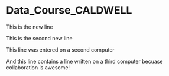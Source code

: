 # Data_Course_CALDWELL

This is the new line

This is the second new line

This line was entered on a second computer

And this line contains a line written on a third computer becuase collaboration is awesome!